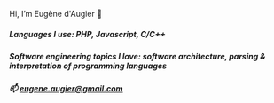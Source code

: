 Hi, I’m Eugène d'Augier 👋

##### Languages I use: PHP, Javascript, C/C++
##### Software engineering topics I love: software architecture, parsing & interpretation of programming languages
##### 📫 eugene.augier@gmail.com
